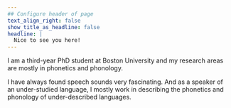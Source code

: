 ```yaml
---
## Configure header of page
text_align_right: false
show_title_as_headline: false
headline: |
  Nice to see you here!
---
```


<!-- this is a subheadline -->
I am a third-year PhD student at Boston University and my research areas are mostly in phonetics and phonology. 

I have always found speech sounds very fascinating. And as a speaker of an under-studied language, I mostly work in describing the phonetics and phonology of under-described languages.

